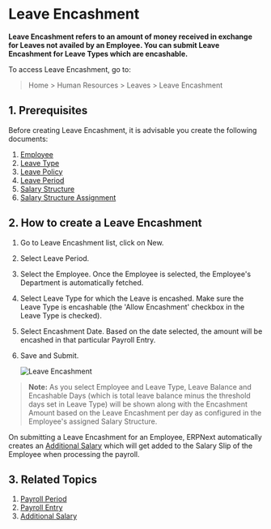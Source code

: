 <!-- add-breadcrumbs -->
# Leave Encashment



**Leave Encashment refers to an amount of money received in exchange for Leaves not availed by an Employee. You can submit Leave Encashment for Leave Types which are encashable.**

To access Leave Encashment, go to:

> Home > Human Resources > Leaves > Leave Encashment


## 1. Prerequisites

Before creating Leave Encashment, it is advisable you create the following documents:

1. [Employee](/docs/v13/user/manual/en/human-resources/leave-allocation)
1. [Leave Type](/docs/v13/user/manual/en/human-resources/leave-type)
1. [Leave Policy](/docs/v13/user/manual/en/human-resources/leave-policy)
1. [Leave Period](/docs/v13/user/manual/en/human-resources/leave-period)
1. [Salary Structure](/docs/v13/user/manual/en/human-resources/salary-structure)
1. [Salary Structure Assignment](/docs/v13/user/manual/en/human-resources/salary-structure-assignment)

## 2. How to create a Leave Encashment

1. Go to Leave Encashment list, click on New.
1. Select Leave Period.
1. Select the Employee. Once the Employee is selected, the Employee's Department is automatically fetched.
1. Select Leave Type for which the Leave is encashed. Make sure the Leave Type is encashable (the 'Allow Encashment' checkbox in the Leave Type is checked).
1. Select Encashment Date. Based on the date selected, the amount will be encashed in that particular Payroll Entry.
1. Save and Submit.

	<img class="screenshot" alt="Leave Encashment"
	src="{{docs_base_url}}/assets/img/human-resources/leave-encashment-new.png">


> **Note:** As you select Employee and Leave Type, Leave Balance and Encashable Days (which is total leave balance minus the threshold days set in Leave Type) will be shown along with the Encashment Amount based on the Leave Encashment per day as configured in the Employee's assigned Salary Structure.


On submitting a Leave Encashment for an Employee, ERPNext automatically creates an [Additional Salary](/docs/v13/user/manual/en/human-resources/additional-salary) which will get added to the Salary Slip of the Employee when processing the payroll.



## 3. Related Topics

1. [Payroll Period](/docs/v13/user/manual/en/human-resources/payroll-period)
1. [Payroll Entry](/docs/v13/user/manual/en/human-resources/payroll-entry)
1. [Additional Salary](/docs/v13/user/manual/en/human-resources/additional-salary)


